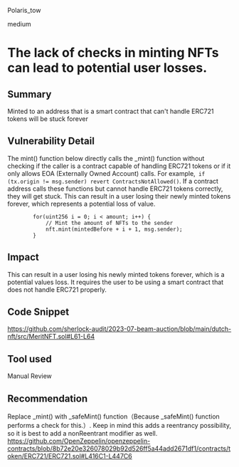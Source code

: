 Polaris_tow

medium

# The lack of checks in minting NFTs can lead to potential user losses.

## Summary
Minted to an address that is a smart contract that can't handle ERC721 tokens will be stuck forever
## Vulnerability Detail
The mint() function below directly calls the _mint() function without checking if the caller is a contract capable of handling ERC721 tokens or if it only allows EOA (Externally Owned Account) calls. For example,` if (tx.origin != msg.sender) revert ContractsNotAllowed()`. If a contract address calls these functions but cannot handle ERC721 tokens correctly, they will get stuck. This can result in a user losing their newly minted tokens forever, which represents a potential loss of value.
```solidity
        for(uint256 i = 0; i < amount; i++) {
            // Mint the amount of NFTs to the sender
            nft.mint(mintedBefore + i + 1, msg.sender);
        }

```
## Impact
This can result in a user losing his newly minted tokens forever, which is a potential values loss. It requires the user to be using a smart contract that does not handle ERC721 properly.
## Code Snippet
https://github.com/sherlock-audit/2023-07-beam-auction/blob/main/dutch-nft/src/MeritNFT.sol#L61-L64
## Tool used

Manual Review

## Recommendation
Replace _mint() with _safeMint() function（Because _safeMint() function performs a check for this.）. Keep in mind this adds a reentrancy possibility, so it is best to add a nonReentrant modifier as well.
https://github.com/OpenZeppelin/openzeppelin-contracts/blob/8b72e20e326078029b92d526ff5a44add2671df1/contracts/token/ERC721/ERC721.sol#L416C1-L447C6